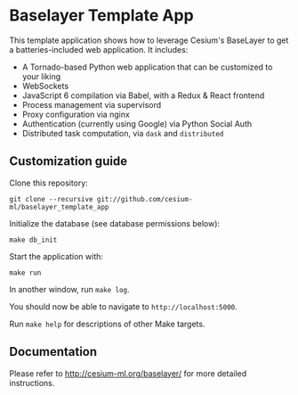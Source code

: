 # Baselayer Template App

This template application shows how to leverage Cesium's BaseLayer to
get a batteries-included web application. It includes:

- A Tornado-based Python web application that can be customized to your liking
- WebSockets
- JavaScript 6 compilation via Babel, with a Redux & React frontend
- Process management via supervisord
- Proxy configuration via nginx
- Authentication (currently using Google) via Python Social Auth
- Distributed task computation, via `dask` and `distributed`

## Customization guide

Clone this repository:

`git clone --recursive git://github.com/cesium-ml/baselayer_template_app`

Initialize the database (see database permissions below):

`make db_init`

Start the application with:

`make run`

In another window, run `make log`.

You should now be able to navigate to `http://localhost:5000`.

Run `make help` for descriptions of other Make targets.

## Documentation

Please refer to http://cesium-ml.org/baselayer/ for more detailed instructions.
